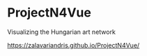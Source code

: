 # ProjectN4Vue
Visualizing the Hungarian art network

https://zalavariandris.github.io/ProjectN4Vue/